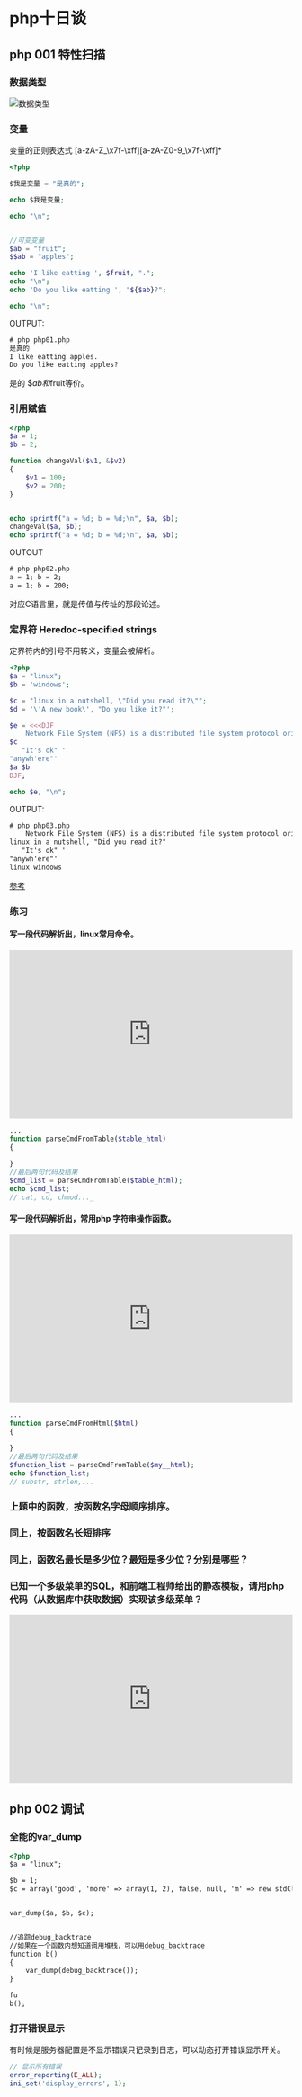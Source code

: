 # php十日谈

## php 001 特性扫描

### 数据类型
![数据类型](php_data_type.puml)

### 变量
变量的正则表达式 [a-zA-Z_\x7f-\xff][a-zA-Z0-9_\x7f-\xff]*

```php
<?php

$我是变量 = "是真的";

echo $我是变量; 

echo "\n";


//可变变量
$ab = "fruit";
$$ab = "apples";

echo 'I like eatting ', $fruit, ".";
echo "\n";
echo 'Do you like eatting ', "${$ab}?";

echo "\n";
```

OUTPUT:
```html
# php php01.php
是真的
I like eatting apples.
Do you like eatting apples?
```

是的 $$ab和$fruit等价。

### 引用赋值

```php
<?php
$a = 1;
$b = 2;

function changeVal($v1, &$v2)
{
    $v1 = 100;
    $v2 = 200;
}


echo sprintf("a = %d; b = %d;\n", $a, $b);
changeVal($a, $b);
echo sprintf("a = %d; b = %d;\n", $a, $b);
```
OUTOUT
```html
# php php02.php
a = 1; b = 2;
a = 1; b = 200;
```
对应C语言里，就是传值与传址的那段论述。

### 定界符 Heredoc-specified strings 
定界符内的引号不用转义，变量会被解析。
```php
<?php
$a = "linux";
$b = 'windows';

$c = "linux in a nutshell, \"Did you read it?\"";
$d = '\'A new book\', "Do you like it?"';

$e = <<<DJF
    Network File System (NFS) is a distributed file system protocol originally developed by Sun Microsystems in 1984;
$c
   "It's ok" '
"anywh'ere"'
$a $b
DJF;

echo $e, "\n";
```
OUTPUT:
```html
# php php03.php
    Network File System (NFS) is a distributed file system protocol originally developed by Sun Microsystems in 1984;
linux in a nutshell, "Did you read it?" 
   "It's ok" '
"anywh'ere"'
linux windows
```
[参考](http://php.net/manual/en/language.types.string.php#language.types.string.syntax.heredoc)


### 练习

#### 写一段代码解析出，linux常用命令。
<iframe style="width: 100%; height: 300px" src="http://runjs.cn/code/ayeebu6l" allowfullscreen="allowfullscreen" frameborder="0"></iframe>

```php
...
function parseCmdFromTable($table_html)
{
    
}
//最后两句代码及结果
$cmd_list = parseCmdFromTable($table_html);
echo $cmd_list;
// cat, cd, chmod..._
```
#### 写一段代码解析出，常用php 字符串操作函数。
<iframe style="width: 100%; height: 300px" src="http://runjs.cn/code/ltlakbfb" allowfullscreen="allowfullscreen" frameborder="0"></iframe>

```php
...
function parseCmdFromHtml($html)
{
    
}
//最后两句代码及结果
$function_list = parseCmdFromTable($my__html);
echo $function_list;
// substr, strlen,...
```
### 上题中的函数，按函数名字母顺序排序。
### 同上，按函数名长短排序
### 同上，函数名最长是多少位？最短是多少位？分别是哪些？
### 已知一个多级菜单的SQL，和前端工程师给出的静态模板，请用php代码（从数据库中获取数据）实现该多级菜单？
<iframe style="width: 100%; height: 300px" src="http://runjs.cn/code/wry9xqj1" allowfullscreen="allowfullscreen" frameborder="0"></iframe>




## php 002 调试
### 全能的var_dump 

```html
<?php
$a = "linux";

$b = 1;
$c = array('good', 'more' => array(1, 2), false, null, 'm' => new stdClass());


var_dump($a, $b, $c);


//追踪debug_backtrace
//如果在一个函数内想知道调用堆栈，可以用debug_backtrace
function b()
{
    var_dump(debug_backtrace());
}

fu
b();
```

### 打开错误显示
有时候是服务器配置是不显示错误只记录到日志，可以动态打开错误显示开关。

```php
// 显示所有错误
error_reporting(E_ALL);
ini_set('display_errors', 1);
```